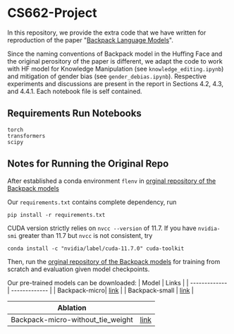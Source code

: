 # CS662-Project

In this repository, we provide the extra code that we have written for reproduction of the paper "[Backpack Language Models](https://arxiv.org/abs/2305.16765)".  

Since the naming conventions of Backpack model in the Huffing Face and the original perository of the paper is different, we adapt the code to work with HF model for Knowledge Manipulation (see ```knowledge_editing.ipynb```) and mitigation of gender bias (see ```gender_debias.ipynb```). Respective experiments and discussions are present in the report in Sections 4.2, 4.3, and 4.4.1. Each notebook file is self contained. 

## Requirements Run Notebooks
```
torch
transformers
scipy
```
## Notes for Running the Original Repo

After established a conda environment ```flenv``` in [orginal repository of the Backpack models](https://github.com/john-hewitt/backpacks-flash-attn)

Our ```requirements.txt``` contains complete dependency, run
```
pip install -r requirements.txt
```


CUDA version strictly relies on ```nvcc --version``` of 11.7. If you have ```nvidia-smi``` greater than 11.7 but ```nvcc``` is not consistent, try
```
conda install -c "nvidia/label/cuda-11.7.0" cuda-toolkit
```


Then, run the [orginal repository of the Backpack models](https://github.com/john-hewitt/backpacks-flash-attn) for training from scratch and evaluation given model checkpoints.

Our pre-trained models can be downloaded: 
| Model  | Links |
| ------------- | ------------- |
| Backpack-micro| [link](https://drive.google.com/file/d/1j9f9c8Voi8rQCEgT4Q-bVBljQ5TIv9MK/view?usp=sharing)    | 
| Backpack-small | [link](https://drive.google.com/file/d/1ow1TnxukMpjLZBQwPvk7f_FqQCNjowwv/view?usp=sharing)    |

| Ablation| |
| ------------- | ------------- |
| Backpack-micro-without_tie_weight | [link](https://drive.google.com/file/d/1XrYuug6hx4sJO7YnNfX-QA_DSjAiavNk/view?usp=sharing)|



